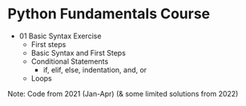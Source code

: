 # Python Fundamentals Course
- 01 Basic Syntax Exercise
    - First steps
    - Basic Syntax and First Steps
    - Conditional Statements
        - if, elif, else, indentation, and, or
    - Loops

Note: Code from 2021 (Jan-Apr) (& some limited solutions from 2022)
